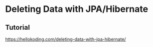 # Deleting Data with JPA/Hibernate

## Tutorial

https://hellokoding.com/deleting-data-with-jpa-hibernate/

